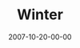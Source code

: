 ---
layout: message
category: message
series: "Seasons"
title: "Winter"
date: 2007-10-20-00-00
message_id: 462
audio: "http://s3.amazonaws.com/crossroads-media/media/legacy/mp3/Seasons_02_Winter_10_21_07_Brian_Tome.mp3"
audio-duration: "35:39"
explicit: false
---